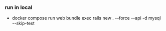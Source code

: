 ### run in local
- docker compose run web bundle exec rails new . --force --api -d mysql --skip-test